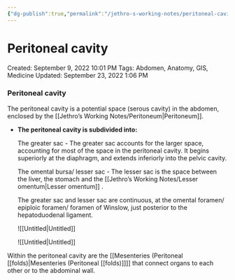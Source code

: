 ```yaml
---
{"dg-publish":true,"permalink":"/jethro-s-working-notes/peritoneal-cavity/","dgPassFrontmatter":true}
---
```



# Peritoneal cavity

Created: September 9, 2022 10:01 PM
Tags: Abdomen, Anatomy, GIS, Medicine
Updated: September 23, 2022 1:06 PM

### Peritoneal cavity

The peritoneal cavity is a potential space (serous cavity) in the abdomen, enclosed by the [[Jethro’s Working Notes/Peritoneum\|Peritoneum]]. 

- **The peritoneal cavity is subdivided into:**
    
    The greater sac - The greater sac accounts for the larger space, accounting for most of the space in the peritoneal cavity. It begins superiorly at the diaphragm, and extends inferiorly into the pelvic cavity.
    
    The omental bursa/ lesser sac - The lesser sac is the space between the liver, the stomach and the [[Jethro’s Working Notes/Lesser omentum\|Lesser omentum]] .
    
    The greater sac and lesser sac are continuous, at the omental foramen/ epiploic foramen/ foramen of Winslow, just posterior to the hepatoduodenal ligament.
    
    ![[Untitled\|Untitled]]
    
    ![[Untitled\|Untitled]]
    

Within the peritoneal cavity are the [[Mesenteries (Peritoneal [[folds)\|Mesenteries (Peritoneal [[folds)]]]] that connect organs to each other or to the abdominal wall.